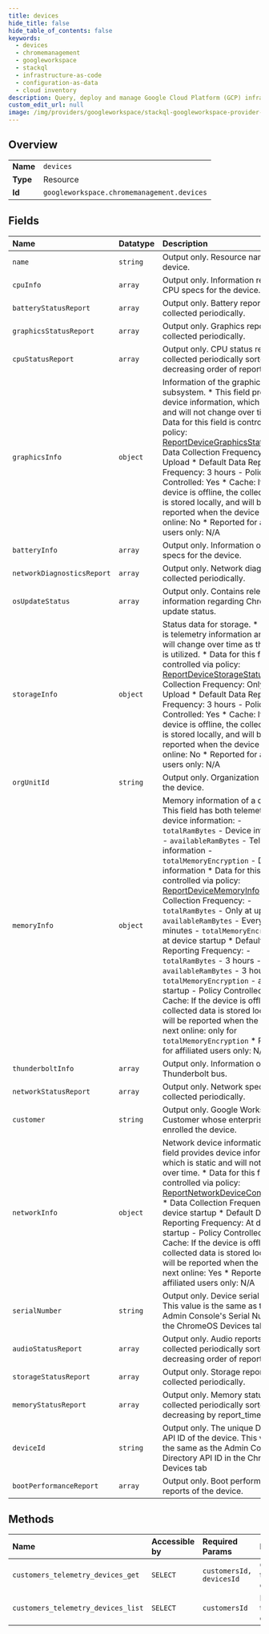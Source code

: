 ```yaml
---
title: devices
hide_title: false
hide_table_of_contents: false
keywords:
  - devices
  - chromemanagement
  - googleworkspace    
  - stackql
  - infrastructure-as-code
  - configuration-as-data
  - cloud inventory
description: Query, deploy and manage Google Cloud Platform (GCP) infrastructure and resources using SQL
custom_edit_url: null
image: /img/providers/googleworkspace/stackql-googleworkspace-provider-featured-image.png
---
```

  
    

## Overview
<table><tbody>
<tr><td><b>Name</b></td><td><code>devices</code></td></tr>
<tr><td><b>Type</b></td><td>Resource</td></tr>
<tr><td><b>Id</b></td><td><code>googleworkspace.chromemanagement.devices</code></td></tr>
</tbody></table>

## Fields
| Name | Datatype | Description |
|:-----|:---------|:------------|
| `name` | `string` | Output only. Resource name of the device. |
| `cpuInfo` | `array` | Output only. Information regarding CPU specs for the device. |
| `batteryStatusReport` | `array` | Output only. Battery reports collected periodically. |
| `graphicsStatusReport` | `array` | Output only. Graphics reports collected periodically. |
| `cpuStatusReport` | `array` | Output only. CPU status reports collected periodically sorted in a decreasing order of report_time. |
| `graphicsInfo` | `object` | Information of the graphics subsystem. * This field provides device information, which is static and will not change over time. * Data for this field is controlled via policy: [ReportDeviceGraphicsStatus](https://chromeenterprise.google/policies/#ReportDeviceGraphicsStatus) * Data Collection Frequency: Only at Upload * Default Data Reporting Frequency: 3 hours - Policy Controlled: Yes * Cache: If the device is offline, the collected data is stored locally, and will be reported when the device is next online: No * Reported for affiliated users only: N/A |
| `batteryInfo` | `array` | Output only. Information on battery specs for the device. |
| `networkDiagnosticsReport` | `array` | Output only. Network diagnostics collected periodically. |
| `osUpdateStatus` | `array` | Output only. Contains relevant information regarding ChromeOS update status. |
| `storageInfo` | `object` | Status data for storage. * This field is telemetry information and this will change over time as the device is utilized. * Data for this field is controlled via policy: [ReportDeviceStorageStatus](https://chromeenterprise.google/policies/#ReportDeviceStorageStatus) * Data Collection Frequency: Only at Upload * Default Data Reporting Frequency: 3 hours - Policy Controlled: Yes * Cache: If the device is offline, the collected data is stored locally, and will be reported when the device is next online: No * Reported for affiliated users only: N/A |
| `orgUnitId` | `string` | Output only. Organization unit ID of the device. |
| `memoryInfo` | `object` | Memory information of a device. * This field has both telemetry and device information: - `totalRamBytes` - Device information - `availableRamBytes` - Telemetry information - `totalMemoryEncryption` - Device information * Data for this field is controlled via policy: [ReportDeviceMemoryInfo](https://chromeenterprise.google/policies/#ReportDeviceMemoryInfo) * Data Collection Frequency: - `totalRamBytes` - Only at upload - `availableRamBytes` - Every 10 minutes - `totalMemoryEncryption` - at device startup * Default Data Reporting Frequency: - `totalRamBytes` - 3 hours - `availableRamBytes` - 3 hours - `totalMemoryEncryption` - at device startup - Policy Controlled: Yes * Cache: If the device is offline, the collected data is stored locally, and will be reported when the device is next online: only for `totalMemoryEncryption` * Reported for affiliated users only: N/A |
| `thunderboltInfo` | `array` | Output only. Information on Thunderbolt bus. |
| `networkStatusReport` | `array` | Output only. Network specs collected periodically. |
| `customer` | `string` | Output only. Google Workspace Customer whose enterprise enrolled the device. |
| `networkInfo` | `object` | Network device information. * This field provides device information, which is static and will not change over time. * Data for this field is controlled via policy: [ReportNetworkDeviceConfiguration](https://chromeenterprise.google/policies/#ReportNetworkDeviceConfiguration) * Data Collection Frequency: At device startup * Default Data Reporting Frequency: At device startup - Policy Controlled: Yes * Cache: If the device is offline, the collected data is stored locally, and will be reported when the device is next online: Yes * Reported for affiliated users only: N/A |
| `serialNumber` | `string` | Output only. Device serial number. This value is the same as the Admin Console's Serial Number in the ChromeOS Devices tab. |
| `audioStatusReport` | `array` | Output only. Audio reports collected periodically sorted in a decreasing order of report_time. |
| `storageStatusReport` | `array` | Output only. Storage reports collected periodically. |
| `memoryStatusReport` | `array` | Output only. Memory status reports collected periodically sorted decreasing by report_time. |
| `deviceId` | `string` | Output only. The unique Directory API ID of the device. This value is the same as the Admin Console's Directory API ID in the ChromeOS Devices tab |
| `bootPerformanceReport` | `array` | Output only. Boot performance reports of the device. |
## Methods
| Name | Accessible by | Required Params | Description |
|:-----|:--------------|:----------------|:------------|
| `customers_telemetry_devices_get` | `SELECT` | `customersId, devicesId` | Get telemetry device. |
| `customers_telemetry_devices_list` | `SELECT` | `customersId` | List all telemetry devices. |
